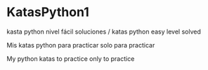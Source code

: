 # KatasPython1
kasta python nivel fácil soluciones / katas python easy level solved

Mis katas python para practicar solo para practicar

My python katas to practice only to practice
